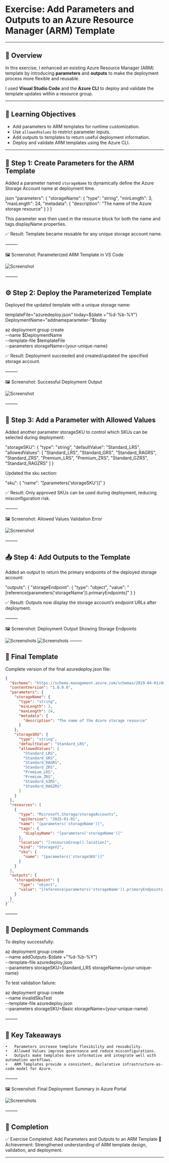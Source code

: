 # Exercise: Add Parameters and Outputs to an Azure Resource Manager (ARM) Template

---

## 🧭 Overview

In this exercise, I enhanced an existing Azure Resource Manager (ARM) template by introducing **parameters** and **outputs** to make the deployment process more flexible and reusable.  

I used **Visual Studio Code** and the **Azure CLI** to deploy and validate the template updates within a resource group.

---

## 🎯 Learning Objectives

- Add parameters to ARM templates for runtime customization.  
- Use `allowedValues` to restrict parameter inputs.  
- Add outputs to templates to return useful deployment information.  
- Deploy and validate ARM templates using the Azure CLI.

---

## 🧱 Step 1: Create Parameters for the ARM Template

Added a parameter named `storageName` to dynamically define the Azure Storage Account name at deployment time.

json
"parameters": {
  "storageName": {
    "type": "string",
    "minLength": 3,
    "maxLength": 24,
    "metadata": {
      "description": "The name of the Azure storage resource"
    }
  }
}

This parameter was then used in the resource block for both the name and tags.displayName properties.

✅ Result: Template became reusable for any unique storage account name.

⸻

🖼️ Screenshot: Parameterized ARM Template in VS Code

![Screenshot](./screenshots/storagenameparameter.png)

⸻

## ⚙️ Step 2: Deploy the Parameterized Template

Deployed the updated template with a unique storage name:

templateFile="azuredeploy.json"
today=$(date +"%d-%b-%Y")
DeploymentName="addnameparameter-"$today

az deployment group create \
  --name $DeploymentName \
  --template-file $templateFile \
  --parameters storageName={your-unique-name}

✅ Result: Deployment succeeded and created/updated the specified storage account.

⸻

🖼️ Screenshot: Successful Deployment Output

![Screenshot](./screenshots/addnameparameter.png)

⸻

## 🧩 Step 3: Add a Parameter with Allowed Values

Added another parameter storageSKU to control which SKUs can be selected during deployment:

"storageSKU": {
  "type": "string",
  "defaultValue": "Standard_LRS",
  "allowedValues": [
    "Standard_LRS",
    "Standard_GRS",
    "Standard_RAGRS",
    "Standard_ZRS",
    "Premium_LRS",
    "Premium_ZRS",
    "Standard_GZRS",
    "Standard_RAGZRS"
  ]
}

Updated the sku section:

"sku": {
  "name": "[parameters('storageSKU')]"
}

✅ Result: Only approved SKUs can be used during deployment, reducing misconfiguration risk.

⸻

🖼️ Screenshot: Allowed Values Validation Error

![Screenshot](./screenshots/allowedskus.png)

⸻

## 📤 Step 4: Add Outputs to the Template

Added an output to return the primary endpoints of the deployed storage account:

"outputs": {
  "storageEndpoint": {
    "type": "object",
    "value": "[reference(parameters('storageName')).primaryEndpoints]"
  }
}

✅ Result: Outputs now display the storage account’s endpoint URLs after deployment.

⸻

🖼️ Screenshot: Deployment Output Showing Storage Endpoints

![Screenshots](./screenshots/outputs.png)
![Screenshots](./screenshots/outputs2.png)
⸻

## 🧾 Final Template

Complete version of the final azuredeploy.json file:
```json
{
  "$schema": "https://schema.management.azure.com/schemas/2019-04-01/deploymentTemplate.json#",
  "contentVersion": "1.0.0.0",
  "parameters": {
    "storageName": {
      "type": "string",
      "minLength": 3,
      "maxLength": 24,
      "metadata": {
        "description": "The name of the Azure storage resource"
      }
    },
    "storageSKU": {
      "type": "string",
      "defaultValue": "Standard_LRS",
      "allowedValues": [
        "Standard_LRS",
        "Standard_GRS",
        "Standard_RAGRS",
        "Standard_ZRS",
        "Premium_LRS",
        "Premium_ZRS",
        "Standard_GZRS",
        "Standard_RAGZRS"
      ]
    }
  },
  "resources": [
    {
      "type": "Microsoft.Storage/storageAccounts",
      "apiVersion": "2025-01-01",
      "name": "[parameters('storageName')]",
      "tags": {
        "displayName": "[parameters('storageName')]"
      },
      "location": "[resourceGroup().location]",
      "kind": "StorageV2",
      "sku": {
        "name": "[parameters('storageSKU')]"
      }
    }
  ],
  "outputs": {
    "storageEndpoint": {
      "type": "object",
      "value": "[reference(parameters('storageName')).primaryEndpoints]"
    }
  }
}```
```

⸻

## 🚀 Deployment Commands

To deploy successfully:

az deployment group create \
  --name addOutputs-$(date +"%d-%b-%Y") \
  --template-file azuredeploy.json \
  --parameters storageSKU=Standard_LRS storageName={your-unique-name}

To test validation failure:

az deployment group create \
  --name invalidSkuTest \
  --template-file azuredeploy.json \
  --parameters storageSKU=Basic storageName={your-unique-name}


⸻

## 🧠 Key Takeaways
	•	Parameters increase template flexibility and reusability.
	•	Allowed Values improve governance and reduce misconfigurations.
	•	Outputs make templates more informative and integrate well with automation workflows.
	•	ARM Templates provide a consistent, declarative infrastructure-as-code model for Azure.

⸻

🖼️ Screenshot: Final Deployment Summary in Azure Portal

![Screenshots](./screenshots/finaldeployments.png)

⸻

## 🏁 Completion

✅ Exercise Completed: Add Parameters and Outputs to an ARM Template
🏅 Achievement: Strengthened understanding of ARM template design, validation, and deployment.

---